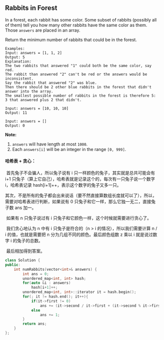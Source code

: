 ## Rabbits in Forest

In a forest, each rabbit has some color. Some subset of rabbits (possibly all of them) tell you how many other rabbits have the same color as them. Those `answers` are placed in an array.

Return the minimum number of rabbits that could be in the forest.

```
Examples:
Input: answers = [1, 1, 2]
Output: 5
Explanation:
The two rabbits that answered "1" could both be the same color, say red.
The rabbit than answered "2" can't be red or the answers would be inconsistent.
Say the rabbit that answered "2" was blue.
Then there should be 2 other blue rabbits in the forest that didn't answer into the array.
The smallest possible number of rabbits in the forest is therefore 5: 3 that answered plus 2 that didn't.

Input: answers = [10, 10, 10]
Output: 11

Input: answers = []
Output: 0
```

**Note:**

1. `answers` will have length at most `1000`.
2. Each `answers[i]` will be an integer in the range `[0, 999]`.

#### 哈希表 + 贪心：

​		首先兔子不会骗人，所以兔子说有 i 只一样颜色的兔子，其实就是总共可能会有 i+1 只兔子（算上它自己），哈希表就是记录这个的，每次有一只兔子说一个数字 i，哈希表记录 hash[i+1]++，表示这个数字的兔子又多一只。

​		其次，不是所有的兔子都会出来说话（要不然直接算数组长度就可以了），所以，需要对哈希表进行判断，如果说有 0 只兔子和它一样，那么它独一无二，直接兔子数 ans 加一。

​		如果有 n 只兔子说过有 i 只兔子和它颜色一样，这个时候就需要进行贪心了。

​		我们贪心地认为 n 中有 i 只兔子是符合的（n > i 的情况），所以我们需要计算 n / i 的值，也就是需要把 n 分为几组不同的颜色。最后颜色组数 z 乘以 i 就是说过数字 i 的兔子的总数。

​		最后相加得到答案。

```c++
class Solution {
public:
    int numRabbits(vector<int>& answers) {
        int ans = 0;
        unordered_map<int, int> hash;
        for(auto &i : answers)
            hash[i+1]++;
        unordered_map<int, int>::iterator it = hash.begin();
        for(; it != hash.end(); it++){
            if(it->first != 0)
                ans += (it->second / it->first + (it->second % it->first != 0)) * it->first;
            else
                ans += 1;
        }
        return ans;
    }
};
```

